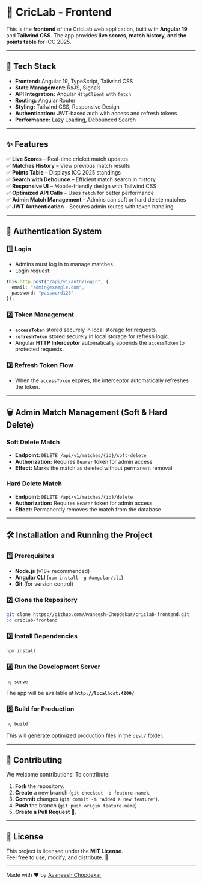 # 🏏 CricLab - Frontend

This is the **frontend** of the CricLab web application, built with **Angular 19** and **Tailwind CSS**. The app provides **live scores, match history, and the points table** for ICC 2025.

---

## 🚀 Tech Stack

- **Frontend:** Angular 19, TypeScript, Tailwind CSS
- **State Management:** RxJS, Signals
- **API Integration:** Angular `HttpClient` with `fetch`
- **Routing:** Angular Router
- **Styling:** Tailwind CSS, Responsive Design
- **Authentication:** JWT-based auth with access and refresh tokens
- **Performance:** Lazy Loading, Debounced Search

---

## ✨ Features

✅ **Live Scores** – Real-time cricket match updates  
✅ **Matches History** – View previous match results  
✅ **Points Table** – Displays ICC 2025 standings  
✅ **Search with Debounce** – Efficient match search in history  
✅ **Responsive UI** – Mobile-friendly design with Tailwind CSS  
✅ **Optimized API Calls** – Uses `fetch` for better performance  
✅ **Admin Match Management** – Admins can soft or hard delete matches  
✅ **JWT Authentication** – Secures admin routes with token handling

---

## 🔐 Authentication System

### **1️⃣ Login**

- Admins must log in to manage matches.
- Login request:

```ts
this.http.post("/api/v1/auth/login", {
  email: "admin@example.com",
  password: "password123",
});
```

### **2️⃣ Token Management**

- **`accessToken`** stored securely in local storage for requests.
- **`refreshToken`** stored securely in local storage for refresh logic.
- Angular **HTTP Interceptor** automatically appends the `accessToken` to protected requests.

### **3️⃣ Refresh Token Flow**

- When the `accessToken` expires, the interceptor automatically refreshes the token.

---

## 🗑️ Admin Match Management (Soft & Hard Delete)

### **Soft Delete Match**

- **Endpoint:** `DELETE /api/v1/matches/{id}/soft-delete`
- **Authorization:** Requires `Bearer` token for admin access
- **Effect:** Marks the match as deleted without permanent removal

### **Hard Delete Match**

- **Endpoint:** `DELETE /api/v1/matches/{id}/delete`
- **Authorization:** Requires `Bearer` token for admin access
- **Effect:** Permanently removes the match from the database

---

## 🛠️ Installation and Running the Project

### **1️⃣ Prerequisites**

- **Node.js** (v18+ recommended)
- **Angular CLI** (`npm install -g @angular/cli`)
- **Git** (for version control)

### **2️⃣ Clone the Repository**

```sh
git clone https://github.com/Avaneesh-Chopdekar/criclab-frontend.git
cd criclab-frontend
```

### **3️⃣ Install Dependencies**

```sh
npm install
```

### **4️⃣ Run the Development Server**

```sh
ng serve
```

The app will be available at **`http://localhost:4200/`**.

### **5️⃣ Build for Production**

```sh
ng build
```

This will generate optimized production files in the `dist/` folder.

---

## 🤝 Contributing

We welcome contributions! To contribute:

1. **Fork** the repository.
2. **Create** a new branch (`git checkout -b feature-name`).
3. **Commit** changes (`git commit -m "Added a new feature"`).
4. **Push** the branch (`git push origin feature-name`).
5. **Create a Pull Request** 🚀.

---

## 📜 License

This project is licensed under the **MIT License**.  
Feel free to use, modify, and distribute. 🏏

---

Made with ❤️ by [Avaneesh Chopdekar](https://github.com/Avaneesh-Chopdekar)
